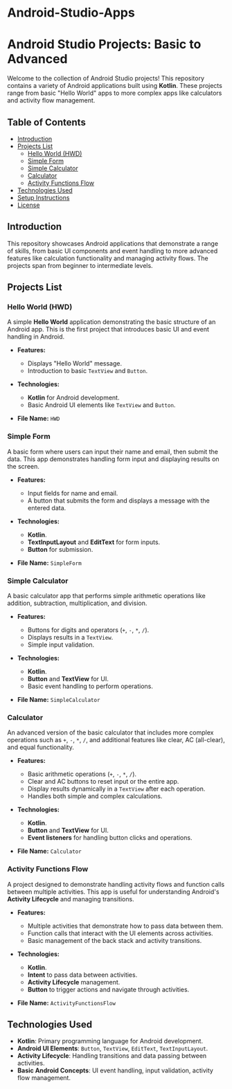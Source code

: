 # Android-Studio-Apps

# Android Studio Projects: Basic to Advanced

Welcome to the collection of Android Studio projects! This repository contains a variety of Android applications built using **Kotlin**. These projects range from basic "Hello World" apps to more complex apps like calculators and activity flow management.

## Table of Contents

- [Introduction](#introduction)
- [Projects List](#projects-list)
  - [Hello World (HWD)](#hello-world-hwd)
  - [Simple Form](#simple-form)
  - [Simple Calculator](#simple-calculator)
  - [Calculator](#calculator)
  - [Activity Functions Flow](#activity-functions-flow)
- [Technologies Used](#technologies-used)
- [Setup Instructions](#setup-instructions)
- [License](#license)

## Introduction

This repository showcases Android applications that demonstrate a range of skills, from basic UI components and event handling to more advanced features like calculation functionality and managing activity flows. The projects span from beginner to intermediate levels.

## Projects List

### Hello World (HWD)

A simple **Hello World** application demonstrating the basic structure of an Android app. This is the first project that introduces basic UI and event handling in Android.

- **Features:**
  - Displays "Hello World" message.
  - Introduction to basic `TextView` and `Button`.

- **Technologies:**
  - **Kotlin** for Android development.
  - Basic Android UI elements like `TextView` and `Button`.

- **File Name:** `HWD`

### Simple Form

A basic form where users can input their name and email, then submit the data. This app demonstrates handling form input and displaying results on the screen.

- **Features:**
  - Input fields for name and email.
  - A button that submits the form and displays a message with the entered data.

- **Technologies:**
  - **Kotlin**.
  - **TextInputLayout** and **EditText** for form inputs.
  - **Button** for submission.

- **File Name:** `SimpleForm`

### Simple Calculator

A basic calculator app that performs simple arithmetic operations like addition, subtraction, multiplication, and division.

- **Features:**
  - Buttons for digits and operators (`+`, `-`, `*`, `/`).
  - Displays results in a `TextView`.
  - Simple input validation.

- **Technologies:**
  - **Kotlin**.
  - **Button** and **TextView** for UI.
  - Basic event handling to perform operations.

- **File Name:** `SimpleCalculator`

### Calculator

An advanced version of the basic calculator that includes more complex operations such as `+`, `-`, `*`, `/`, and additional features like clear, AC (all-clear), and equal functionality.

- **Features:**
  - Basic arithmetic operations (`+`, `-`, `*`, `/`).
  - Clear and AC buttons to reset input or the entire app.
  - Display results dynamically in a `TextView` after each operation.
  - Handles both simple and complex calculations.

- **Technologies:**
  - **Kotlin**.
  - **Button** and **TextView** for UI.
  - **Event listeners** for handling button clicks and operations.

- **File Name:** `Calculator`

### Activity Functions Flow

A project designed to demonstrate handling activity flows and function calls between multiple activities. This app is useful for understanding Android's **Activity Lifecycle** and managing transitions.

- **Features:**
  - Multiple activities that demonstrate how to pass data between them.
  - Function calls that interact with the UI elements across activities.
  - Basic management of the back stack and activity transitions.

- **Technologies:**
  - **Kotlin**.
  - **Intent** to pass data between activities.
  - **Activity Lifecycle** management.
  - **Button** to trigger actions and navigate through activities.

- **File Name:** `ActivityFunctionsFlow`

## Technologies Used

- **Kotlin**: Primary programming language for Android development.
- **Android UI Elements**: `Button`, `TextView`, `EditText`, `TextInputLayout`.
- **Activity Lifecycle**: Handling transitions and data passing between activities.
- **Basic Android Concepts**: UI event handling, input validation, activity flow management.

